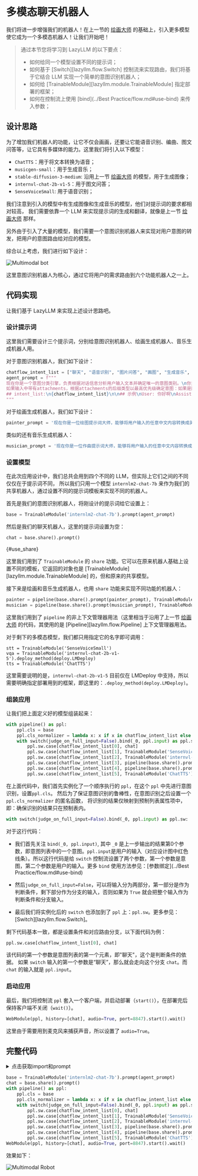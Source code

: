 # 多模态聊天机器人

我们将进一步增强我们的机器人！在上一节的 [绘画大师](painting_master.md) 的基础上，引入更多模型使它成为一个多模态机器人！让我们开始吧！

> 通过本节您将学习到 LazyLLM 的以下要点：
>
> - 如何给同一个模型设置不同的提示词；
> - 如何基于 [Switch][lazyllm.flow.Switch] 控制流来实现路由，我们将基于它结合 LLM 实现一个简单的意图识别机器人；
> - 如何给 [TrainableModule][lazyllm.module.TrainableModule] 指定部署的框架；
> - 如何在控制流上使用 [bind](../Best Practice/flow.md#use-bind) 来传入参数；

## 设计思路

为了增加我们机器人的功能，让它不仅会画画，还要让它能语音识别、编曲、图文问答等，让它具有多媒体的能力。这里我们将引入以下模型：

- `ChatTTS`：用于将文本转换为语音；
- `musicgen-small`：用于生成音乐；
- `stable-diffusion-3-medium`: 沿用上一节 [绘画大师](painting_master.md) 的模型，用于生成图像；
- `internvl-chat-2b-v1-5`：用于图文问答；
- `SenseVoiceSmall`: 用于语音识别；

我们注意到引入的模型中有生成图像和生成音乐的模型，他们对提示词的要求都相对较高，
我们需要依靠一个 LLM 来实现提示词的生成和翻译，就像是上一节 [绘画大师](painting_master.md) 那样。

另外由于引入了大量的模型，我们需要一个意图识别机器人来实现对用户意图的转发，把用户的意图路由给对应的模型。

综合以上考虑，我们进行如下设计：

![Multimodal bot](../assets/3_multimodal-bot3.svg)

这里意图识别机器人为核心，通过它将用户的需求路由到六个功能机器人之一上。

## 代码实现

让我们基于 LazyLLM 来实现上述设计思路吧。

### 设计提示词

这里我们需要设计三个提示词，分别给意图识别机器人、绘画生成机器人、音乐生成机器人用。

对于意图识别机器人，我们如下设计：

```python
chatflow_intent_list = ["聊天", "语音识别", "图片问答", "画图", "生成音乐", "文字转语音"]
agent_prompt = f"""
现在你是一个意图分类引擎，负责根据对话信息分析用户输入文本并确定唯一的意图类别。\n你只需要回复意图的名字即可，不要额外输出其他字段，也不要进行翻译。"intent_list"为所有意图名列表。\n
如果输入中带有attachments，根据attachments的后缀类型以最高优先级确定意图：如果是图像后缀如.jpg、.png等，则输出：图片问答；如果是音频后缀如.mp3、.wav等，则输出：语音识别。
## intent_list:\n{chatflow_intent_list}\n\n## 示例\nUser: 你好啊\nAssistant:  聊天\n
"""
```

对于绘画生成机器人，我们如下设计：

```python
painter_prompt = '现在你是一位绘图提示词大师，能够将用户输入的任意中文内容转换成英文绘图提示词，在本任务中你需要将任意输入内容转换成英文绘图提示词，并且你可以丰富和扩充提示词内容。'
```

类似的还有音乐生成机器人：

```python
musician_prompt = '现在你是一位作曲提示词大师，能够将用户输入的任意中文内容转换成英文作曲提示词，在本任务中你需要将任意输入内容转换成英文作曲提示词，并且你可以丰富和扩充提示词内容。'
```

### 设置模型

在此次应用设计中，我们总共会用到四个不同的 LLM，但实际上它们之间的不同仅仅在于提示词不同，
所以我们只用一个模型 `internlm2-chat-7b` 来作为我们的共享机器人，通过设置不同的提示词模板来实现不同的机器人。

首先是我们的意图识别机器人，将刚设计的提示词给它设置上：

```python
base = TrainableModule('internlm2-chat-7b').prompt(agent_prompt)
```

然后是我们的聊天机器人，这里的提示词设置为空：

```python
chat = base.share().prompt()
```

[](){#use_share}

这里我们用到了 `TrainableModule` 的 `share` 功能。它可以在原来机器人基础上设置不同的模板，它返回的对象也是 [TrainableModule][lazyllm.module.TrainableModule] 的，但和原来的共享模型。


接下来是绘画和音乐生成机器人，也用 `share` 功能来实现不同功能的机器人：

```python
painter = pipeline(base.share().prompt(painter_prompt), TrainableModule('stable-diffusion-3-medium'))
musician = pipeline(base.share().prompt(musician_prompt), TrainableModule('musicgen-small'))
```

这里我们用到了 `pipeline` 的非上下文管理器用法（这里相当于沿用了上一节 [绘画大师](painting_master.md) 的代码，其使用的是 [Pipeline][lazyllm.flow.Pipeline] 上下文管理器用法。

对于剩下的多模态模型，我们都只用指定它的名字即可调用：

```pyhton
stt = TrainableModule('SenseVoiceSmall')
vqa = TrainableModule('internvl-chat-2b-v1-5').deploy_method(deploy.LMDeploy)
tts = TrainableModule('ChatTTS')
```

这里需要说明的是，`internvl-chat-2b-v1-5` 目前仅在 LMDeploy 中支持，所以需要明确指定部署用到的框架，即这里的：`.deploy_method(deploy.LMDeploy)`。

### 组装应用

让我们把上面定义好的模型组装起来：

```python
with pipeline() as ppl:
    ppl.cls = base
    ppl.cls_normalizer = lambda x: x if x in chatflow_intent_list else chatflow_intent_list[0]
    with switch(judge_on_full_input=False).bind(_0, ppl.input) as ppl.sw:
        ppl.sw.case[chatflow_intent_list[0], chat]
        ppl.sw.case[chatflow_intent_list[1], TrainableModule('SenseVoiceSmall')]
        ppl.sw.case[chatflow_intent_list[2], TrainableModule('internvl-chat-2b-v1-5').deploy_method(deploy.LMDeploy)]
        ppl.sw.case[chatflow_intent_list[3], pipeline(base.share().prompt(painter_prompt), TrainableModule('stable-diffusion-3-medium'))]
        ppl.sw.case[chatflow_intent_list[4], pipeline(base.share().prompt(musician_prompt), TrainableModule('musicgen-small'))]
        ppl.sw.case[chatflow_intent_list[5], TrainableModule('ChatTTS')]
```

在上面代码中，我们首先实例化了一个顺序执行的 `ppl`，在这个 `ppl` 中先进行意图识别，设置`ppl.cls`。
然后为了保证意图识别的鲁棒性，在意图识别之后设置一个 `ppl.cls_normalizer` 的匿名函数，
将识别的结果仅映射到预制列表属性项中，即：确保识别的结果只在预制表内。

```python
with switch(judge_on_full_input=False).bind(_0, ppl.input) as ppl.sw:
```

对于这行代码：

- 我们首先关注 `bind(_0, ppl.input)`, 其中 `_0` 是上一步输出的结果第0个参数，即意图列表中的一个意图。`ppl.input`是用户的输入（对应设计图中红色线条）。所以这行代码是给 `switch` 控制流设置了两个参数，第一个参数是意图，第二个参数是用户的输入。更多 `bind` 使用方法参见：[参数绑定](../Best Practice/flow.md#use-bind)

- 然后`judge_on_full_input=False`，可以将输入分为两部分，第一部分是作为判断条件，剩下部分作为分支的输入，否则如果为 `True` 就会把整个输入作为判断条件和分支输入。

- 最后我们将实例化后的 `switch` 也添加到了 `ppl` 上：`ppl.sw`。更多参见：[Switch][lazyllm.flow.Switch]。

剩下代码基本一致，都是设置条件和对应路由分支，以下面代码为例：

```python
ppl.sw.case[chatflow_intent_list[0], chat]
```

该代码的第一个参数是意图列表的第一个元素，即"聊天"，这个是判断条件的依据。
如果 `switch` 输入的第一个参数是“聊天”，那么就会走向这个分支 `chat`。而 `chat` 的输入就是 `ppl.input`。

### 启动应用

最后，我们将控制流 `ppl` 套入一个客户端，并启动部署（`start()`），在部署完后保持客户端不关闭（`wait()`）。

```python
WebModule(ppl, history=[chat], audio=True, port=8847).start().wait()
```

这里由于需要用到麦克风来捕获声音，所以设置了 `audio=True`。

## 完整代码

<details>
<summary>点击获取import和prompt</summary>

```python
from lazyllm import TrainableModule, WebModule, deploy, pipeline, switch, _0

chatflow_intent_list = ["聊天", "语音识别", "图片问答", "画图", "生成音乐", "文字转语音"]
agent_prompt = f"""
现在你是一个意图分类引擎，负责根据对话信息分析用户输入文本并确定唯一的意图类别。\n你只需要回复意图的名字即可，不要额外输出其他字段，也不要进行翻译。"intent_list"为所有意图名列表。\n
如果输入中带有attachments，根据attachments的后缀类型以最高优先级确定意图：如果是图像后缀如.jpg、.png等，则输出：图片问答；如果是音频后缀如.mp3、.wav等，则输出：语音识别。
## intent_list:\n{chatflow_intent_list}\n\n## 示例\nUser: 你好啊\nAssistant:  聊天\n
"""
painter_prompt = '现在你是一位绘图提示词大师，能够将用户输入的任意中文内容转换成英文绘图提示词，在本任务中你需要将任意输入内容转换成英文绘图提示词，并且你可以丰富和扩充提示词内容。'
musician_prompt = '现在你是一位作曲提示词大师，能够将用户输入的任意中文内容转换成英文作曲提示词，在本任务中你需要将任意输入内容转换成英文作曲提示词，并且你可以丰富和扩充提示词内容。'
```
</details>

```python
base = TrainableModule('internlm2-chat-7b').prompt(agent_prompt)
chat = base.share().prompt()
with pipeline() as ppl:
    ppl.cls = base
    ppl.cls_normalizer = lambda x: x if x in chatflow_intent_list else chatflow_intent_list[0]
    with switch(judge_on_full_input=False).bind(_0, ppl.input) as ppl.sw:
        ppl.sw.case[chatflow_intent_list[0], chat]
        ppl.sw.case[chatflow_intent_list[1], TrainableModule('SenseVoiceSmall')]
        ppl.sw.case[chatflow_intent_list[2], TrainableModule('internvl-chat-2b-v1-5').deploy_method(deploy.LMDeploy)]
        ppl.sw.case[chatflow_intent_list[3], pipeline(base.share().prompt(painter_prompt), TrainableModule('stable-diffusion-3-medium'))]
        ppl.sw.case[chatflow_intent_list[4], pipeline(base.share().prompt(musician_prompt), TrainableModule('musicgen-small'))]
        ppl.sw.case[chatflow_intent_list[5], TrainableModule('ChatTTS')]
WebModule(ppl, history=[chat], audio=True, port=8847).start().wait()
```
效果如下：

![Multimodal Robot](../assets/3_multimodal-bot2.png)
